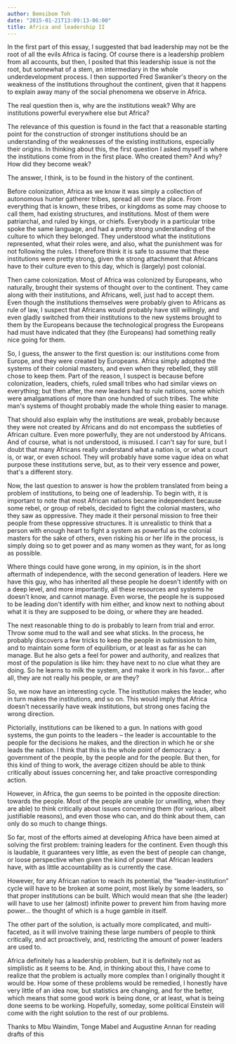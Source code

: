 ```yaml
---
author: Bemsibom Toh
date: "2015-01-21T13:09:13-06:00"
title: Africa and leadership II
---
```


In the first part of this essay, I suggested that bad leadership may not be the root of all the evils  Africa  is facing. Of course there is a leadership problem from all accounts, but then, I posited that this leadership issue is not the root, but somewhat of a stem, an intermediary in the whole underdevelopment process. I then supported Fred Swaniker's theory on the weakness of the institutions throughout the continent, given that it happens to explain away many of the social phenomena we observe in Africa.

The real question then is, why are the institutions weak? Why are institutions powerful everywhere else but Africa? 

The relevance of this question is found in the fact that a reasonable starting point for the construction of stronger institutions should be an understanding of the weaknesses of the existing institutions, especially their origins. In thinking about this, the first question I asked myself is where the institutions come from in the first place. Who created them? And why? How did they become weak?

The answer, I think, is to be found in the history of the continent.

Before colonization, Africa as we know it was simply a collection of autonomous hunter gatherer tribes, spread all over the place. From everything that is known, these tribes, or kingdoms as some may choose to call them, had existing structures, and institutions. Most of them were patriarchal, and ruled by kings, or chiefs. Everybody in a particular tribe spoke the same language, and had a pretty strong understanding of the culture to which they belonged. They understood what the institutions represented, what their roles were, and also, what the punishment was for not following the rules. I therefore think it is safe to assume that these institutions were pretty strong, given the strong attachment that Africans have to their culture even to this day, which is (largely) post colonial. 

Then came colonization. Most of Africa was colonized by Europeans, who naturally, brought their systems of thought over to the continent. They came along with their institutions, and Africans, well, just had to accept them. Even though the institutions themselves were probably given to Africans as rule of law, I suspect that Africans would probably have still willingly, and even gladly switched from their institutions to the new systems brought to them by the Europeans because the technological progress the Europeans had must have indicated that they (the Europeans) had something really nice going for them.

So, I guess, the answer to the first question is: our institutions come from Europe, and they were created by Europeans. Africa simply adopted the systems of their colonial masters, and even when they rebelled, they still chose to keep them. Part of the reason, I suspect is because before colonization, leaders, chiefs, ruled small tribes who had similar views on everything; but then after, the new leaders had to rule nations, some which were amalgamations of more than one hundred of such tribes. The white man's systems of thought probably made the whole thing easier to manage.

That should also explain why the institutions are weak, probably because they were not created by Africans and do not encompass the subtleties of African culture. Even more powerfully, they are not understood by Africans. And of course, what is not understood, is misused. I can't say for sure, but I doubt that many Africans really understand what a nation is, or what a court is, or war, or even school. They will probably have some vague idea on what purpose these institutions serve, but, as to their very essence and power, that's a different story. 

Now, the last question to answer is how the problem translated from being a problem of institutions, to being one of leadership. To begin with, it is important to note that most African nations became independent because some rebel, or group of rebels, decided to fight the colonial masters, who they saw as oppressive. They made it their personal mission to free their people from these oppressive structures. It is unrealistic to think that a person with enough heart to fight a system as powerful as the colonial masters for the sake of others, even risking his or her life in the process, is simply doing so to get power and as many women as they want, for as long as possible.

Where things could have gone wrong, in my opinion, is in the short aftermath of independence, with the second generation of leaders. Here we have this guy, who has inherited all these people he doesn't identify with on a deep level, and more importantly, all these resources and systems he doesn't know, and cannot manage. Even worse, the people he is supposed to be leading don't identify with him either, and know next to nothing about what it is they are supposed to be doing, or where they are headed.

The next reasonable thing to do is probably to learn from trial and error. Throw some mud to the wall and see what sticks. In the process, he probably discovers a few tricks to keep the people in submission to him, and to maintain some form of equilibrium, or at least as far as he can manage. But he also gets a feel for power and authority, and realizes that most of the population is like him: they have next to no clue what they are doing. So he learns to milk the system, and make it work in his favor... after all, they are not really his people, or are they? 

So, we now have an interesting cycle. The institution makes the leader, who in turn makes the institutions, and so on. This would imply that Africa doesn't necessarily have weak institutions, but strong ones facing the wrong direction.

Pictorially, institutions can be likened to a gun. In nations with good systems, the gun points to the leaders – the leader is accountable to the people for the decisions he makes, and the direction in which he or she leads the nation. I think that this is the whole point of democracy: a government of the people, by the people and for the people. But then, for this kind of thing to work, the average citizen should be able to think critically about issues concerning her, and take proactive corresponding action.

However, in Africa, the gun seems to be pointed in the opposite direction: towards the people. Most of the people are unable (or unwilling, when they are able) to think critically about issues concerning them (for various, albeit justifiable reasons), and even those who can, and do think about them, can only do so much to change things. 

So far, most of the efforts aimed at developing Africa have been aimed at solving the first problem: training leaders for the continent. Even though this is laudable, it guarantees very little, as even the best of people can change, or loose perspective when given the kind of power that African leaders have, with as little accountability as is currently the case. 

However, for any African nation to reach its potential, the “leader-institution” cycle will have to be broken at some point, most likely by some leaders, so that proper institutions can be built. Which would mean that she (the leader) will have to use her (almost) infinite power to prevent him from having more power... the thought of which is a huge gamble in itself.

The other part of the solution, is actually more complicated, and multi-faceted, as it will involve training these large numbers of people to think critically, and act proactively, and, restricting the amount of power leaders are used to.  

Africa definitely has a leadership problem, but it is definitely not as simplistic as it seems to be. And, in thinking about this, I have come to realize that the problem is actually more complex than I originally thought it would be. How some of these problems would be remedied, I honestly have very little of an idea now, but statistics are changing, and for the better, which means that some good work is being done, or at least, what is being done seems to be working. Hopefully, someday, some political Einstein will come with the right solution to the rest of our problems.


Thanks to Mbu Waindim, Tonge Mabel and Augustine Annan for reading drafts of this

